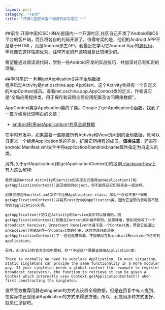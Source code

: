 ```yaml
---
layout: post    
category: "Tech"   
title: "开源中国安卓客户端源码学习笔记 一"      
---
```


##前言
开源中国(OSCHINA)是国内一个开源社区,社区自己开发了Android和iOS平台的客户端，而且将各自的代码开源了。值得夸奖的是，他们的Android APP不是基于HTML，而是Android原生API。我最近在学习它Android App的[源代码](http://git.oschina.net/oschina/android-app)，毕竟像它这样性能优秀、注释齐全的开源项目是比较稀少的。  

希望能通过阅读源代码，学到一些Android开发的实战技巧，并加深对已有知识的理解。  

##学习笔记一 利用getApplication()共享全局数据  
程序启动Activity是net.oschina.app.AppStart。这个Activity类持有一个自定义的AppContext成员。查看net.oschina.app.AppContext类的定义，作者说它是“全局应用程序类，用于保存和调用全局应用配置及访问网络数据”。  

AppContext类是Application类的子类。Google了getApplication()函数，找到了一篇介绍得比较明白的文章：  
- [android利用getApplication()共享全局数据](http://www.cnblogs.com/liu666bin/archive/2013/01/05/2846081.html)   

在平时开发中，如果需要一些能被所有Activity和View访问到的全局数据，就可以自定义一个继承Application类的子类，扩展它所持有的成员。**值得注意**，还需在android Manifest.xml文件中将application的android:name属性指定为自定义的类。  

另外,关于getApplication()和getApplicationContext()的区别,[stackoverflow](http://stackoverflow.com/questions/5018545/getapplication-vs-getapplicationcontext)上有人这么解释:  

	虽然当前Anroid Activity和Service的实现方式使得getApplication()和getApplicationContext()返回相同的object，但不能保证它们将来会一直这样。  

	如果你想在Manifest.xml文件中注册Application class，那么**永远不要**调用getApplicationContext()并将其cast为你的application类，因为它返回的很可能不是你的application实例。  

	getApplication()仅仅在Activity和Service类中可以被调用，而getApplicationContext()则是在Context类中被声明的。这意味着，譬如说你写了一个Broadcast Receiver，Broadcast Receiver本身不是一个Context类，尽管它能通过onReceive()方式获得一个Context类的引用，这时你就只能调用getApplicationContext()了——这也就意味着，不能确保在BroadcastReceiver中访问到application。  

	另外，Android的官方文档中提到，你**不应该**需要去继承Application类:  

	There is normally no need to subclass Application. In most situation, static singletons can provide the same functionality in a more modular way. If your singleton needs a global context (for example to register broadcast receivers), the function to retrieve it can be given a  Context which internally uses Context.getApplicationContext() when first constructing the singleton.  

虽然官方推荐用静态singleton的方式去设置全局数据，但是在回复中有人提到，在实际中还是继承Application的方式来得更方便。所以，到底用那种方式更好，就见仁见智吧。  
